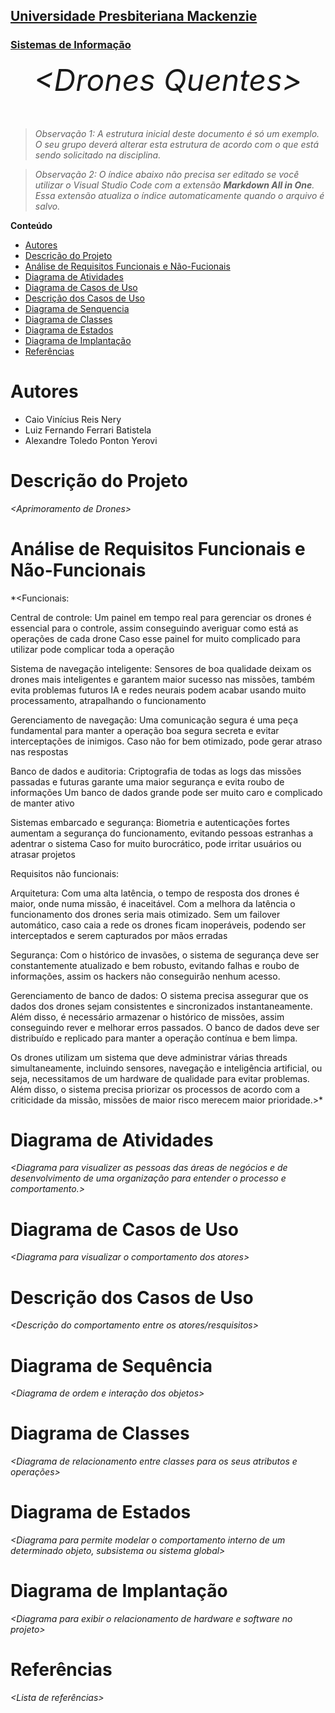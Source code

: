 <h2><a href= "https://www.mackenzie.br">Universidade Presbiteriana Mackenzie</a></h2>
<h3><a href= "https://www.mackenzie.br/graduacao/sao-paulo-higienopolis/sistemas-de-informacao">Sistemas de Informação</a></h3>


<font size="+12"><center>
*&lt;Drones Quentes&gt;*
</center></font>

>*Observação 1: A estrutura inicial deste documento é só um exemplo. O seu grupo deverá alterar esta estrutura de acordo com o que está sendo solicitado na disciplina.*

>*Observação 2: O índice abaixo não precisa ser editado se você utilizar o Visual Studio Code com a extensão **Markdown All in One**. Essa extensão atualiza o índice automaticamente quando o arquivo é salvo.*

**Conteúdo**

- [Autores](#nome-alunos)
- [Descrição do Projeto](#introdução-do-projeto)
- [Análise de Requisitos Funcionais e Não-Fucionais](#descrição-dos-requisitos)
- [Diagrama de Atividades](#diagrama-de-atividades) 
- [Diagrama de Casos de Uso](#diagrama-de-comportamento-atores)
- [Descrição dos Casos de Uso](#descrição-das-funcões)
- [Diagrama de Senquencia](#diagrama-de-ordem-interações)
- [Diagrama de Classes](#diagrama-orientado-objetos)
- [Diagrama de Estados](#diagrama-estrutura-componente)
- [Diagrama de Implantação](#diagrama-de-hardware-software)
- [Referências](#referências)


# Autores

* Caio Vinícius Reis Nery
* Luiz Fernando Ferrari Batistela
* Alexandre Toledo Ponton Yerovi

# Descrição do Projeto

*&lt;Aprimoramento de Drones&gt;*

# Análise de Requisitos Funcionais e Não-Funcionais
*&lt;Funcionais:

Central de controle: 
Um painel em tempo real para gerenciar os drones é essencial para o controle, assim conseguindo averiguar como está as operações de cada drone
Caso esse painel for muito complicado para utilizar pode complicar toda a operação 

Sistema de navegação inteligente:
Sensores de boa qualidade deixam os drones mais inteligentes e garantem maior sucesso nas missões, também evita problemas futuros 
IA e redes neurais podem acabar usando muito processamento, atrapalhando o funcionamento 

Gerenciamento de navegação:
Uma comunicação segura é uma peça fundamental para manter a operação boa segura secreta e evitar interceptações de inimigos.
Caso não for bem otimizado, pode gerar atraso nas respostas

Banco de dados e auditoria:
Criptografia de todas as logs das missões passadas e futuras garante uma maior segurança e evita roubo de informações 
Um banco de dados grande pode ser muito caro e complicado de manter ativo

Sistemas embarcado e segurança:
Biometria e autenticações fortes aumentam a segurança do funcionamento, evitando pessoas estranhas a adentrar o sistema
Caso for muito burocrático, pode irritar usuários ou atrasar projetos


Requisitos não funcionais:

Arquitetura:
Com uma alta latência, o tempo de resposta dos drones é maior, onde numa missão, é inaceitável. Com a melhora da latência o funcionamento dos drones seria mais otimizado.
Sem um failover automático, caso caia a rede os drones ficam inoperáveis, podendo ser interceptados e serem capturados por mãos erradas

Segurança:
Com o histórico de invasões, o sistema de segurança deve ser constantemente atualizado e bem robusto, evitando falhas e roubo de informações, assim os hackers não conseguirão nenhum acesso.

Gerenciamento de banco de dados:
O sistema precisa assegurar que os dados dos drones sejam consistentes e sincronizados instantaneamente. Além disso, é necessário armazenar o histórico de missões, assim conseguindo rever e melhorar erros passados. O banco de dados deve ser distribuído e replicado para manter a operação contínua e bem limpa.

Os drones utilizam um sistema que deve administrar várias threads simultaneamente, incluindo sensores, navegação e inteligência artificial, ou seja, necessitamos de um hardware de qualidade para evitar problemas. Além disso, o sistema precisa priorizar os processos de acordo com a criticidade da missão, missões de maior risco merecem maior prioridade.&gt;*

# Diagrama de Atividades

*&lt;Diagrama para visualizer as pessoas das áreas de negócios e de desenvolvimento de uma organização para entender o processo e comportamento.&gt;*

# Diagrama de Casos de Uso

*&lt;Diagrama para visualizar o comportamento dos atores&gt;*

# Descrição dos Casos de Uso

*&lt;Descrição do comportamento entre os atores/resquisitos&gt;*

# Diagrama de Sequência

*&lt;Diagrama de ordem e interação dos objetos&gt;*

# Diagrama de Classes

*&lt;Diagrama de relacionamento entre classes para os seus atributos e operações&gt;*

# Diagrama de Estados

*&lt;Diagrama para permite modelar o comportamento interno de um determinado objeto, subsistema ou sistema global&gt;*

# Diagrama de Implantação

*&lt;Diagrama para exibir o relacionamento de hardware e software no projeto&gt;*

# Referências

*&lt;Lista de referências&gt;*
